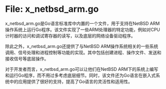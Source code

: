 # File: x_netbsd_arm.go

x_netbsd_arm.go是Go语言标准库中内置的一个文件，用于支持在NetBSD ARM操作系统上运行Go程序。该文件实现了一些ARM处理器的特定功能，例如对CPU计时器的访问和调试寄存器的读写，以及底层的网络设备驱动程序。

除此之外，x_netbsd_arm.go还提供了与NetBSD ARM操作系统相关的一些系统调用、信号处理和进程控制等功能的实现。其中包括创建进程、操作文件、发送和接收信号等底层操作。

对于开发者而言，x_netbsd_arm.go可以让他们在NetBSD ARM下的系统上编写和运行Go程序，而不用过多考虑底层细节。同时，该文件还为Go语言在嵌入式系统中的应用提供了很好的支持，提高了Go语言的灵活性和适用性。

